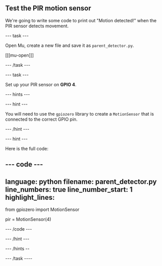## Test the PIR motion sensor

We're going to write some code to print out "Motion detected!" when the PIR sensor detects movement.

--- task ---

Open Mu, create a new file and save it as `parent_detector.py`.

[[[mu-open]]]

--- /task ---

--- task ---

Set up your PIR sensor on **GPIO 4**.

--- hints ---

--- hint ---

You will need to use the `gpiozero` library to create a `MotionSensor` that is connected to the correct GPIO pin.

--- /hint ---

--- hint ---

Here is the full code:

--- code ---
---
language: python
filename: parent_detector.py
line_numbers: true
line_number_start: 1
highlight_lines: 
---
from gpiozero import MotionSensor

pir = MotionSensor(4)

--- /code ---

--- /hint ---

--- /hints --

--- /task ----

